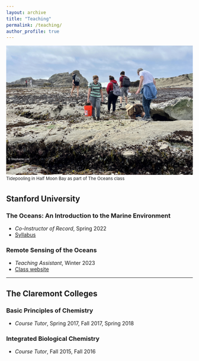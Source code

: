 ```yaml
---
layout: archive
title: "Teaching"
permalink: /teaching/
author_profile: true
---
```


![Several people exploring a tidepool](../images/tidepool.jpg)
<sup>Tidepooling in Half Moon Bay as part of The Oceans class</sup>

## Stanford University
### The Oceans: An Introduction to the Marine Environment
* _Co-Instructor of Record_, Spring 2022
* [Syllabus](http://academicpages.github.io/files/Syllabus_EARTHSYS8_oceans_2022_May17.pdf)

### Remote Sensing of the Oceans
* _Teaching Assistant_, Winter 2023
* [Class website](http://ocean.stanford.edu/courses/ESS141/)

***
## The Claremont Colleges
### Basic Principles of Chemistry
* _Course Tutor_, Spring 2017, Fall 2017, Spring 2018

### Integrated Biological Chemistry
* _Course Tutor_, Fall 2015, Fall 2016
